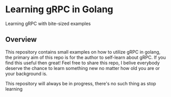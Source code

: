 # Learning gRPC in Golang
Learning gRPC with bite-sized examples

## Overview
This repository contains small examples on how to utilize gRPC in golang, the primary aim of this repo is for the author to self-learn about gRPC. If you find this useful then great! Feel free to share this repo, I belive everybody deserve the chance to learn something new no matter how old you are or your background is.<br>

This repository will always be in progress, there's no such thing as stop learning